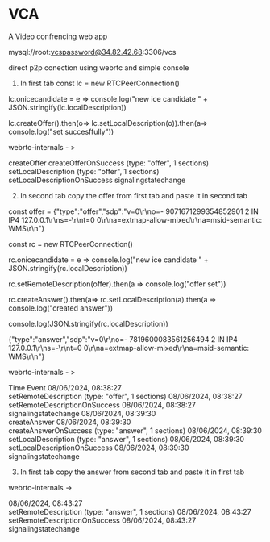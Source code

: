 # VCA
A Video confrencing web app


mysql://root:vcspassword@34.82.42.68:3306/vcs

direct p2p conection using webrtc and simple console

1. In first tab
const lc = new RTCPeerConnection()

lc.onicecandidate = e => console.log("new ice candidate " + JSON.stringify(lc.localDescription))

lc.createOffer().then(o=> lc.setLocalDescription(o)).then(a=> console.log("set succesffully"))



webrtc-internals - >

createOffer
createOfferOnSuccess (type: "offer", 1 sections)
setLocalDescription (type: "offer", 1 sections)
setLocalDescriptionOnSuccess
signalingstatechange


2. In second tab
copy the offer from first tab and paste it in second tab

const offer = {"type":"offer","sdp":"v=0\r\no=- 9071671299354852901 2 IN IP4 127.0.0.1\r\ns=-\r\nt=0 0\r\na=extmap-allow-mixed\r\na=msid-semantic: WMS\r\n"}

const rc = new RTCPeerConnection()

rc.onicecandidate = e => console.log("new ice candidate " + JSON.stringify(rc.localDescription))

rc.setRemoteDescription(offer).then(a => console.log("offer set"))

rc.createAnswer().then(a=> rc.setLocalDescription(a).then(a => console.log("created answer"))

console.log(JSON.stringify(rc.localDescription))

 {"type":"answer","sdp":"v=0\r\no=- 7819600083561256494 2 IN IP4 127.0.0.1\r\ns=-\r\nt=0 0\r\na=extmap-allow-mixed\r\na=msid-semantic: WMS\r\n"}



webrtc-internals - >

Time	Event
08/06/2024, 08:38:27	
setRemoteDescription (type: "offer", 1 sections)
08/06/2024, 08:38:27	setRemoteDescriptionOnSuccess
08/06/2024, 08:38:27	
signalingstatechange
08/06/2024, 08:39:30	
createAnswer
08/06/2024, 08:39:30	
createAnswerOnSuccess (type: "answer", 1 sections)
08/06/2024, 08:39:30	
setLocalDescription (type: "answer", 1 sections)
08/06/2024, 08:39:30	setLocalDescriptionOnSuccess
08/06/2024, 08:39:30	
signalingstatechange

3. In first tab
copy the answer from second tab and paste it in first tab


webrtc-internals -> 

08/06/2024, 08:43:27	
setRemoteDescription (type: "answer", 1 sections)
08/06/2024, 08:43:27	setRemoteDescriptionOnSuccess
08/06/2024, 08:43:27	
signalingstatechange


